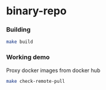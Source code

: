 # binary-repo

### Building

```bash
make build
```

### Working demo

Proxy docker images from docker hub

```bash
make check-remote-pull
```
